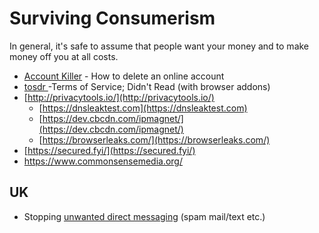 # Surviving Consumerism

In general, it's safe to assume that people want your money and to make money off you at all costs.

* [Account Killer](https://www.accountkiller.com/en/) - How to delete an online account
* [tosdr ](https://tosdr.org/)-Terms of Service; Didn't Read \(with browser addons\)
* [http://privacytools.io/](http://privacytools.io/)
  * [https://dnsleaktest.com](https://dnsleaktest.com)
  * [https://dev.cbcdn.com/ipmagnet/](https://dev.cbcdn.com/ipmagnet/)
  * [https://browserleaks.com/](https://browserleaks.com/)
* [https://secured.fyi/](https://secured.fyi/)
* https://www.commonsensemedia.org/

## UK

* Stopping [unwanted direct messaging](https://www.which.co.uk/consumer-rights/advice/can-i-stop-unwanted-direct-marketing) \(spam mail/text etc.\)



